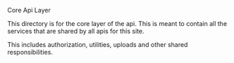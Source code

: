 Core Api Layer

This directory is for the core layer of the api. This is meant to contain all the services that are shared by all apis for this site.

This includes authorization, utilities, uploads and other shared responsibilities.

